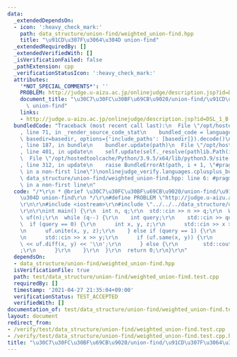 ```yaml
---
data:
  _extendedDependsOn:
  - icon: ':heavy_check_mark:'
    path: data_structure/union-find/weighted_union-find.hpp
    title: "\u91CD\u307F\u3064\u304D union-find"
  _extendedRequiredBy: []
  _extendedVerifiedWith: []
  _isVerificationFailed: false
  _pathExtension: cpp
  _verificationStatusIcon: ':heavy_check_mark:'
  attributes:
    '*NOT_SPECIAL_COMMENTS*': ''
    PROBLEM: http://judge.u-aizu.ac.jp/onlinejudge/description.jsp?id=DSL_1_B
    document_title: "\u30C7\u30FC\u30BF\u69CB\u9020/union-find/\u91CD\u307F\u3064\u304D\
      \ union-find"
    links:
    - http://judge.u-aizu.ac.jp/onlinejudge/description.jsp?id=DSL_1_B
  bundledCode: "Traceback (most recent call last):\n  File \"/opt/hostedtoolcache/Python/3.9.5/x64/lib/python3.9/site-packages/onlinejudge_verify/documentation/build.py\"\
    , line 71, in _render_source_code_stat\n    bundled_code = language.bundle(stat.path,\
    \ basedir=basedir, options={'include_paths': [basedir]}).decode()\n  File \"/opt/hostedtoolcache/Python/3.9.5/x64/lib/python3.9/site-packages/onlinejudge_verify/languages/cplusplus.py\"\
    , line 187, in bundle\n    bundler.update(path)\n  File \"/opt/hostedtoolcache/Python/3.9.5/x64/lib/python3.9/site-packages/onlinejudge_verify/languages/cplusplus_bundle.py\"\
    , line 401, in update\n    self.update(self._resolve(pathlib.Path(included), included_from=path))\n\
    \  File \"/opt/hostedtoolcache/Python/3.9.5/x64/lib/python3.9/site-packages/onlinejudge_verify/languages/cplusplus_bundle.py\"\
    , line 312, in update\n    raise BundleErrorAt(path, i + 1, \"#pragma once found\
    \ in a non-first line\")\nonlinejudge_verify.languages.cplusplus_bundle.BundleErrorAt:\
    \ data_structure/union-find/weighted_union-find.hpp: line 6: #pragma once found\
    \ in a non-first line\n"
  code: "/*\r\n * @brief \u30C7\u30FC\u30BF\u69CB\u9020/union-find/\u91CD\u307F\u3064\
    \u304D union-find\r\n */\r\n#define PROBLEM \"http://judge.u-aizu.ac.jp/onlinejudge/description.jsp?id=DSL_1_B\"\
    \r\n\r\n#include <iostream>\r\n#include \"../../../data_structure/union-find/weighted_union-find.hpp\"\
    \r\n\r\nint main() {\r\n  int n, q;\r\n  std::cin >> n >> q;\r\n  WeightedUnionFind<int>\
    \ uf(n);\r\n  while (q--) {\r\n    int query;\r\n    std::cin >> query;\r\n  \
    \  if (query == 0) {\r\n      int x, y, z;\r\n      std::cin >> x >> y >> z;\r\
    \n      uf.unite(x, y, z);\r\n    } else if (query == 1) {\r\n      int x, y;\r\
    \n      std::cin >> x >> y;\r\n      if (uf.same(x, y)) {\r\n        std::cout\
    \ << uf.diff(x, y) << '\\n';\r\n      } else {\r\n        std::cout << \"?\\n\"\
    ;\r\n      }\r\n    }\r\n  }\r\n  return 0;\r\n}\r\n"
  dependsOn:
  - data_structure/union-find/weighted_union-find.hpp
  isVerificationFile: true
  path: test/data_structure/union-find/weighted_union-find.test.cpp
  requiredBy: []
  timestamp: '2021-04-27 21:35:04+09:00'
  verificationStatus: TEST_ACCEPTED
  verifiedWith: []
documentation_of: test/data_structure/union-find/weighted_union-find.test.cpp
layout: document
redirect_from:
- /verify/test/data_structure/union-find/weighted_union-find.test.cpp
- /verify/test/data_structure/union-find/weighted_union-find.test.cpp.html
title: "\u30C7\u30FC\u30BF\u69CB\u9020/union-find/\u91CD\u307F\u3064\u304D union-find"
---
```

